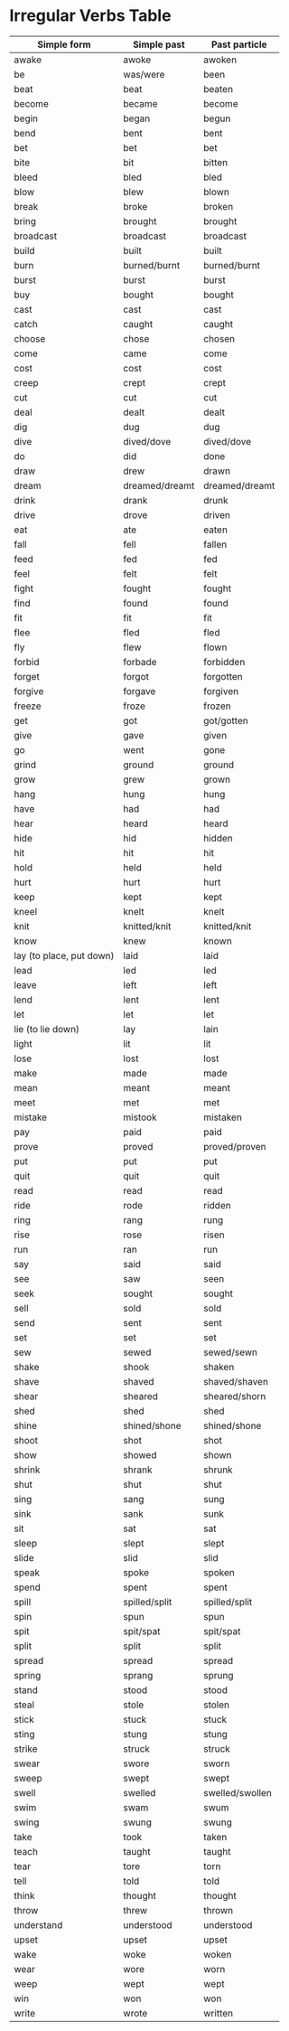# Irregular Verbs Table

| Simple form | Simple past | Past particle |
|-------------|-------------|---------------|
| awake | awoke | awoken |
| be | was/were | been |
| beat | beat | beaten |
| become | became | become |
| begin | began | begun |
| bend | bent | bent |
| bet | bet | bet |
| bite | bit | bitten |
| bleed | bled | bled |
| blow | blew | blown |
| break | broke | broken |
| bring | brought | brought |
| broadcast | broadcast | broadcast |
| build | built | built |
| burn | burned/burnt | burned/burnt |
| burst | burst | burst |
| buy | bought | bought |
| cast | cast | cast |
| catch | caught | caught |
| choose | chose | chosen |
| come | came | come |
| cost | cost | cost |
| creep | crept | crept |
| cut | cut | cut |
| deal | dealt | dealt |
| dig | dug | dug |
| dive | dived/dove | dived/dove |
| do | did | done |
| draw | drew | drawn |
| dream | dreamed/dreamt | dreamed/dreamt |
| drink | drank | drunk |
| drive | drove | driven |
| eat | ate | eaten |
| fall | fell | fallen |
| feed | fed | fed |
| feel | felt | felt |
| fight | fought | fought |
| find | found | found |
| fit | fit | fit |
| flee | fled | fled |
| fly | flew | flown |
| forbid | forbade | forbidden |
| forget | forgot | forgotten |
| forgive | forgave | forgiven |
| freeze | froze | frozen |
| get | got | got/gotten |
| give | gave | given |
| go | went | gone |
| grind | ground | ground |
| grow | grew | grown |
| hang | hung | hung |
| have | had | had |
| hear | heard | heard |
| hide | hid | hidden |
| hit | hit | hit |
| hold | held | held |
| hurt | hurt | hurt |
| keep | kept | kept |
| kneel | knelt | knelt |
| knit | knitted/knit | knitted/knit |
| know | knew | known |
| lay (to place, put down) | laid | laid |
| lead | led | led |
| leave | left | left |
| lend | lent | lent |
| let | let | let | |
| lie (to lie down) | lay | lain |
| light | lit | lit |
| lose | lost | lost |
| make | made | made |
| mean | meant | meant |
| meet | met | met |
| mistake | mistook | mistaken |
| pay | paid | paid |
| prove | proved | proved/proven |
| put | put | put |
| quit | quit | quit |
| read | read | read |
| ride | rode | ridden |
| ring | rang | rung |
| rise | rose | risen |
| run | ran | run |
| say | said | said |
| see | saw | seen |
| seek | sought | sought |
| sell | sold | sold |
| send | sent | sent |
| set | set | set |
| sew | sewed | sewed/sewn |
| shake | shook | shaken |
| shave | shaved | shaved/shaven |
| shear | sheared | sheared/shorn |
| shed | shed | shed |
| shine | shined/shone | shined/shone |
| shoot | shot | shot |
| show | showed | shown |
| shrink | shrank | shrunk |
| shut | shut | shut |
| sing | sang | sung |
| sink | sank | sunk |
| sit | sat | sat |
| sleep | slept | slept |
| slide | slid | slid |
| speak | spoke | spoken |
| spend | spent | spent |
| spill | spilled/split | spilled/split |
| spin | spun | spun |
| spit | spit/spat | spit/spat |
| split | split | split |
| spread | spread | spread |
| spring | sprang | sprung |
| stand | stood | stood |
| steal | stole | stolen |
| stick | stuck | stuck |
| sting | stung | stung |
| strike | struck | struck |
| swear | swore | sworn |
| sweep | swept | swept |
| swell | swelled | swelled/swollen |
| swim | swam | swum |
| swing | swung | swung |
| take | took | taken |
| teach | taught | taught |
| tear | tore | torn |
| tell | told | told |
| think | thought | thought |
| throw | threw | thrown |
| understand | understood | understood |
| upset | upset | upset |
| wake | woke | woken |
| wear | wore | worn |
| weep | wept | wept |
| win | won | won |
| write | wrote | written |

